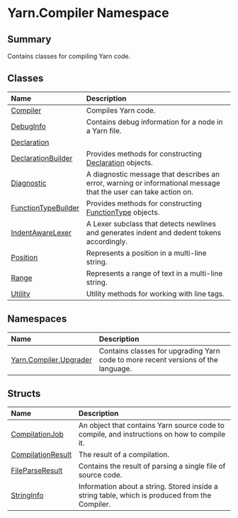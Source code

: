 # Yarn.Compiler Namespace

## Summary

Contains classes for compiling Yarn code.


## Classes

|Name|Description|
|:---|:---|
|[Compiler](/api/csharp/yarn.compiler.compiler.md)|Compiles Yarn code.|
|[DebugInfo](/api/csharp/yarn.compiler.debuginfo.md)|Contains debug information for a node in a Yarn file.|
|[Declaration](/api/csharp/yarn.compiler.declaration.md)||
|[DeclarationBuilder](/api/csharp/yarn.compiler.declarationbuilder.md)|Provides methods for constructing  <a href="yarn.compiler.declaration.md">Declaration</a>  objects.|
|[Diagnostic](/api/csharp/yarn.compiler.diagnostic.md)|A diagnostic message that describes an error, warning or informational message that the user can take action on.|
|[FunctionTypeBuilder](/api/csharp/yarn.compiler.functiontypebuilder.md)|Provides methods for constructing  <a href="yarn.functiontype.md">FunctionType</a>  objects.|
|[IndentAwareLexer](/api/csharp/yarn.compiler.indentawarelexer.md)|A Lexer subclass that detects newlines and generates indent and dedent tokens accordingly.|
|[Position](/api/csharp/yarn.compiler.position.md)|Represents a position in a multi-line string.|
|[Range](/api/csharp/yarn.compiler.range.md)|Represents a range of text in a multi-line string.|
|[Utility](/api/csharp/yarn.compiler.utility.md)|Utility methods for working with line tags.|

## Namespaces

|Name|Description|
|:---|:---|
|[Yarn.Compiler.Upgrader](/api/csharp/yarn.compiler.upgrader.md)|Contains classes for upgrading Yarn code to more recent versions of the language.|

## Structs

|Name|Description|
|:---|:---|
|[CompilationJob](/api/csharp/yarn.compiler.compilationjob.md)|An object that contains Yarn source code to compile, and instructions on how to compile it.|
|[CompilationResult](/api/csharp/yarn.compiler.compilationresult.md)|The result of a compilation.|
|[FileParseResult](/api/csharp/yarn.compiler.fileparseresult.md)|Contains the result of parsing a single file of source code.|
|[StringInfo](/api/csharp/yarn.compiler.stringinfo.md)|Information about a string. Stored inside a string table, which is produced from the Compiler.|

